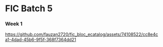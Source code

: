 # FIC Batch 5

### Week 1

https://github.com/fauzan2720/fic_bloc_ecatalog/assets/74108522/cc8e4ca1-4dad-45b6-9f5f-368f7364dd21
